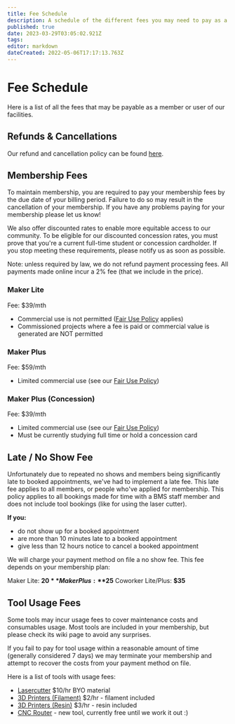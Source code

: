 ```yaml
---
title: Fee Schedule
description: A schedule of the different fees you may need to pay as a member.
published: true
date: 2023-03-29T03:05:02.921Z
tags: 
editor: markdown
dateCreated: 2022-05-06T17:17:13.763Z
---
```


# Fee Schedule
Here is a list of all the fees that may be payable as a member or user of our facilities.

## Refunds & Cancellations
Our refund and cancellation policy can be found [here](https://wiki.brisbanemaker.space/en/policies/communityrules#refundcancellation-policy).

## Membership Fees
To maintain membership, you are required to pay your membership fees by the due date of your billing period. Failure to do so may result in the cancellation of your membership. If you have any problems paying for your membership please let us know!

We also offer discounted rates to enable more equitable access to our community. To be eligible for our discounted concession rates, you must prove that you're a current full-time student or concession cardholder. If you stop meeting these requirements, please notify us as soon as possible.

Note: unless required by law, we do not refund payment processing fees. All payments made online incur a 2% fee (that we include in the price).

### Maker Lite
Fee: $39/mth

* Commercial use is not permitted ([Fair Use Policy](/policies/fair-use) applies)
* Commissioned projects where a fee is paid or commercial value is generated are NOT permitted

### Maker Plus
Fee: $59/mth

* Limited commercial use (see our [Fair Use Policy](/policies/fair-use))

### Maker Plus (Concession)
Fee: $39/mth

* Limited commercial use (see our [Fair Use Policy](/policies/fair-use))
* Must be currently studying full time or hold a concession card

## Late / No Show Fee
Unfortunately due to repeated no shows and members being significantly late to booked appointments, we've had to implement a late fee. This late fee applies to all members, or people who've applied for membership. This policy applies to all bookings made for time with a BMS staff member and does not include tool bookings (like for using the laser cutter).

**If you:**
* do not show up for a booked appointment
* are more than 10 minutes late to a booked appointment
* give less than 12 hours notice to cancel a booked appointment

We will charge your payment method on file a no show fee. This fee depends on your membership plan:

Maker Lite: **$20**
Maker Plus: **$25**
Coworker Lite/Plus: **$35**


## Tool Usage Fees
Some tools may incur usage fees to cover maintenance costs and consumables usage. Most tools are included in your membership, but please check its wiki page to avoid any surprises.

If you fail to pay for tool usage within a reasonable amount of time (generally considered 7 days) we may terminate your membership and attempt to recover the costs from your payment method on file. 

Here is a list of tools with usage fees:
* [Lasercutter](/tools/digifab/lasercutter) $10/hr BYO material
* [3D Printers (Filament)](/tools/digifab/adventurer4) $2/hr - filament included
* [3D Printers (Resin)](/tools/digifab/elegoomars2pro) $3/hr - resin included
* [CNC Router](/tools/digifab/cncrouter) - new tool, currently free until we work it out :)